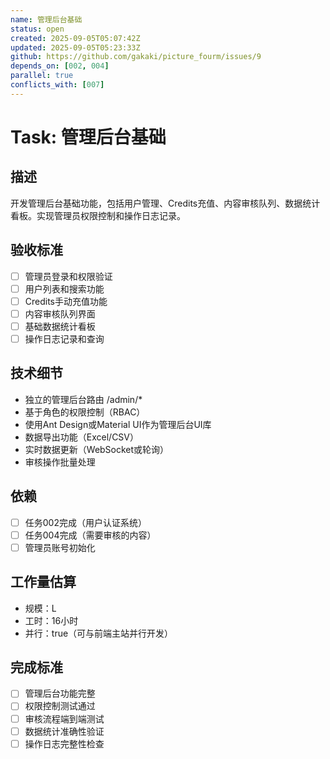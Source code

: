 ```yaml
---
name: 管理后台基础
status: open
created: 2025-09-05T05:07:42Z
updated: 2025-09-05T05:23:33Z
github: https://github.com/gakaki/picture_fourm/issues/9
depends_on: [002, 004]
parallel: true
conflicts_with: [007]
---
```


# Task: 管理后台基础

## 描述
开发管理后台基础功能，包括用户管理、Credits充值、内容审核队列、数据统计看板。实现管理员权限控制和操作日志记录。

## 验收标准
- [ ] 管理员登录和权限验证
- [ ] 用户列表和搜索功能
- [ ] Credits手动充值功能
- [ ] 内容审核队列界面
- [ ] 基础数据统计看板
- [ ] 操作日志记录和查询

## 技术细节
- 独立的管理后台路由 /admin/*
- 基于角色的权限控制（RBAC）
- 使用Ant Design或Material UI作为管理后台UI库
- 数据导出功能（Excel/CSV）
- 实时数据更新（WebSocket或轮询）
- 审核操作批量处理

## 依赖
- [ ] 任务002完成（用户认证系统）
- [ ] 任务004完成（需要审核的内容）
- [ ] 管理员账号初始化

## 工作量估算
- 规模：L
- 工时：16小时
- 并行：true（可与前端主站并行开发）

## 完成标准
- [ ] 管理后台功能完整
- [ ] 权限控制测试通过
- [ ] 审核流程端到端测试
- [ ] 数据统计准确性验证
- [ ] 操作日志完整性检查
